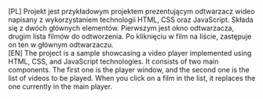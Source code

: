 [PL] Projekt jest przykładowym projektem prezentującym odtwarzacz wideo napisany z wykorzystaniem technologii HTML, CSS oraz JavaScript. Składa się z dwóch głównych elementów.
Pierwszym jest okno odtwarzacza, drugim lista filmów do odtworzenia. Po kliknięciu w film na liście, zastępuje on ten w głównym odtwarzaczu.
<br/>[EN] The project is a sample showcasing a video player implemented using HTML, CSS, and JavaScript technologies. It consists of two main components.
The first one is the player window, and the second one is the list of videos to be played. When you click on a film in the list, it replaces the one currently in the main player.
